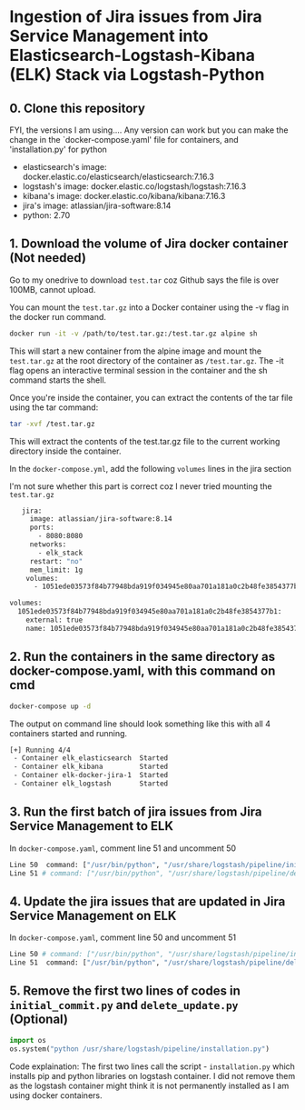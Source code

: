 # Ingestion of Jira issues from Jira Service Management into Elasticsearch-Logstash-Kibana (ELK) Stack via Logstash-Python

## 0. Clone this repository
FYI, the versions I am using.... Any version can work but you can make the change in the `docker-compose.yaml' file for containers, and 'installation.py' for python
* elasticsearch's image: docker.elastic.co/elasticsearch/elasticsearch:7.16.3
* logstash's image: docker.elastic.co/logstash/logstash:7.16.3
* kibana's image: docker.elastic.co/kibana/kibana:7.16.3
* jira's image: atlassian/jira-software:8.14
* python: 2.70

## 1. Download the volume of Jira docker container (Not needed)

Go to my onedrive to download `test.tar` coz Github says the file is over 100MB, cannot upload.

You can mount the `test.tar.gz` into a Docker container using the -v flag in the docker run command. 

```bash
docker run -it -v /path/to/test.tar.gz:/test.tar.gz alpine sh
```

This will start a new container from the alpine image and mount the `test.tar.gz` at the root directory of the container as `/test.tar.gz`. The -it flag opens an interactive terminal session in the container and the sh command starts the shell.

Once you're inside the container, you can extract the contents of the tar file using the tar command:

```bash
tar -xvf /test.tar.gz
```

This will extract the contents of the test.tar.gz file to the current working directory inside the container.

In the `docker-compose.yml`, add the following `volumes` lines in the jira section

I'm not sure whether this part is correct coz I never tried mounting the `test.tar.gz`

``` bash
   jira:
     image: atlassian/jira-software:8.14
     ports:
       - 8080:8080
     networks:
       - elk_stack
     restart: "no"
     mem_limit: 1g
    volumes:
      - 1051ede03573f84b77948bda919f034945e80aa701a181a0c2b48fe3854377b1:/var/atlassian/application-data/jira

volumes:
  1051ede03573f84b77948bda919f034945e80aa701a181a0c2b48fe3854377b1:
    external: true
    name: 1051ede03573f84b77948bda919f034945e80aa701a181a0c2b48fe3854377b1
```

## 2. Run the containers in the same directory as docker-compose.yaml, with this command on cmd
```bash
docker-compose up -d
```
The output on command line should look something like this with all 4 containers started and running.
```bash
[+] Running 4/4
 - Container elk_elasticsearch  Started                                                                            2.9s
 - Container elk_kibana         Started                                                                            4.8s
 - Container elk-docker-jira-1  Started                                                                            2.9s
 - Container elk_logstash       Started                                                                            6.4s
```

## 3. Run the first batch of jira issues from Jira Service Management to ELK
In `docker-compose.yaml`, comment line 51 and uncomment 50
```bash
Line 50  command: ["/usr/bin/python", "/usr/share/logstash/pipeline/initial_commit.py"]
Line 51 # command: ["/usr/bin/python", "/usr/share/logstash/pipeline/delete_update.py"]
```

## 4. Update the jira issues that are updated in Jira Service Management on ELK
In `docker-compose.yaml`, comment line 50 and uncomment 51
```bash
Line 50 # command: ["/usr/bin/python", "/usr/share/logstash/pipeline/initial_commit.py"]
Line 51  command: ["/usr/bin/python", "/usr/share/logstash/pipeline/delete_update.py"]
```

## 5. Remove the first two lines of codes in `initial_commit.py` and `delete_update.py` (Optional)
```python
import os
os.system("python /usr/share/logstash/pipeline/installation.py")
```
Code explaination:
The first two lines call the script - `installation.py` which installs pip and python libraries on logstash container. I did not remove them as the logstash container might think it is not permanently installed as I am using docker containers.
